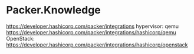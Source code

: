 # Packer.Knowledge
https://developer.hashicorp.com/packer/integrations hypervisor: qemu https://developer.hashicorp.com/packer/integrations/hashicorp/qemu OpenStack: https://developer.hashicorp.com/packer/integrations/hashicorp/openstack
